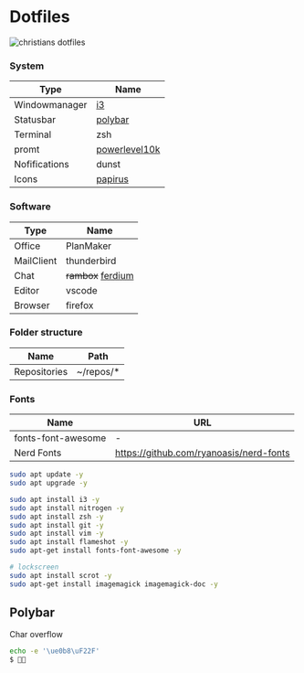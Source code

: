 # Dotfiles

<!--
![christians dotfiles](https://user-images.githubusercontent.com/40700226/216846332-8665a8a4-bbb9-4aef-b578-a5c8cff7a5b1.png)
-->
![christians dotfiles](https://user-images.githubusercontent.com/40700226/218064443-77c3eb08-90a8-48e2-8964-0d035964a7fd.png)


### System

| Type          | Name          |
| ------------- | ------------- |
| Windowmanager | [i3](https://i3wm.org/)            |
| Statusbar     | [polybar](https://github.com/polybar/polybar)       |
| Terminal      | zsh           |
| promt         | [powerlevel10k](https://github.com/romkatv/powerlevel10k) |
| Nofifications    | dunst     |
| Icons | [papirus](https://github.com/PapirusDevelopmentTeam/papirus-icon-theme) |

### Software

| Type       | Name        |
| ---------- | ----------- |
| Office     | PlanMaker   |
| MailClient | thunderbird |
| Chat       | ~~rambox~~ [ferdium](https://ferdium.org/download)      |
| Editor     | vscode      |
| Browser    | firefox     |

### Folder structure

| Name         | Path       |
| ------------ | ---------- |
| Repositories | ~/repos/\* |

### Fonts

| Name       | URL        |
| ---------- | ----------- |
| fonts-font-awesome     | -   |
| Nerd Fonts | https://github.com/ryanoasis/nerd-fonts|


```bash
sudo apt update -y
sudo apt upgrade -y

sudo apt install i3 -y
sudo apt install nitrogen -y
sudo apt install zsh -y
sudo apt install git -y
sudo apt install vim -y
sudo apt install flameshot -y
sudo apt-get install fonts-font-awesome -y

# lockscreen
sudo apt install scrot -y
sudo apt-get install imagemagick imagemagick-doc -y
```

## Polybar

Char overflow

```bash
echo -e '\ue0b8\uF22F'
$ 
```
